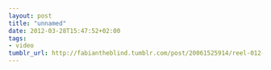 ```yaml
---
layout: post
title: "unnamed"
date: 2012-03-28T15:47:52+02:00
tags:
- video
tumblr_url: http://fabiantheblind.tumblr.com/post/20061525914/reel-012-by-oskar-effe-motiondesign-showreel
---
```


